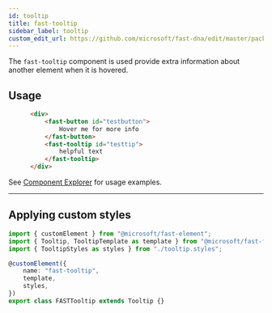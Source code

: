 ```yaml
---
id: tooltip
title: fast-tooltip
sidebar_label: tooltip
custom_edit_url: https://github.com/microsoft/fast-dna/edit/master/packages/web-components/fast-foundation/src/tooltip/README.md
---
```


The `fast-tooltip` component is used provide extra information about another element when it is hovered.

## Usage

```html
      <div>
          <fast-button id="testbutton">
              Hover me for more info
          </fast-button>
          <fast-tooltip id="testtip">
              helpful text
          </fast-tooltip>
      </div>
```

See [Component Explorer](https://explore.fast.design/components/fast-tooltip) for usage examples.

---

## Applying custom styles

```ts
import { customElement } from "@microsoft/fast-element";
import { Tooltip, TooltipTemplate as template } from "@microsoft/fast-foundation";
import { TooltipStyles as styles } from "./tooltip.styles";

@customElement({
    name: "fast-tooltip",
    template,
    styles,
})
export class FASTTooltip extends Tooltip {}
```